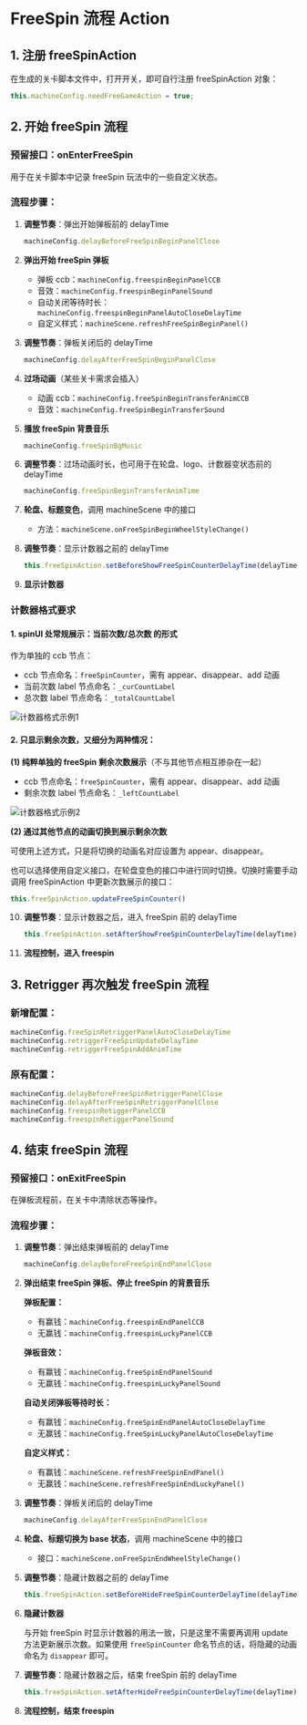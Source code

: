 # FreeSpin 流程 Action

## 1. 注册 freeSpinAction

在生成的关卡脚本文件中，打开开关，即可自行注册 freeSpinAction 对象：

```javascript
this.machineConfig.needFreeGameAction = true;
```

## 2. 开始 freeSpin 流程

### 预留接口：onEnterFreeSpin

用于在关卡脚本中记录 freeSpin 玩法中的一些自定义状态。

### 流程步骤：

1. **调整节奏**：弹出开始弹板前的 delayTime
   ```javascript
   machineConfig.delayBeforeFreeSpinBeginPanelClose
   ```

2. **弹出开始 freeSpin 弹板**
   - 弹板 ccb：`machineConfig.freespinBeginPanelCCB`
   - 音效：`machineConfig.freespinBeginPanelSound`
   - 自动关闭等待时长：`machineConfig.freespinBeginPanelAutoCloseDelayTime`
   - 自定义样式：`machineScene.refreshFreeSpinBeginPanel()`

3. **调整节奏**：弹板关闭后的 delayTime
   ```javascript
   machineConfig.delayAfterFreeSpinBeginPanelClose
   ```

4. **过场动画**（某些关卡需求会插入）
   - 动画 ccb：`machineConfig.freeSpinBeginTransferAnimCCB`
   - 音效：`machineConfig.freeSpinBeginTransferSound`

5. **播放 freeSpin 背景音乐**
   ```javascript
   machineConfig.freeSpinBgMusic
   ```

6. **调整节奏**：过场动画时长，也可用于在轮盘、logo、计数器变状态前的 delayTime
   ```javascript
   machineConfig.freeSpinBeginTransferAnimTime
   ```

7. **轮盘、标题变色**，调用 machineScene 中的接口
   - 方法：`machineScene.onFreeSpinBeginWheelStyleChange()`

8. **调整节奏**：显示计数器之前的 delayTime
   ```javascript
   this.freeSpinAction.setBeforeShowFreeSpinCounterDelayTime(delayTime)
   ```

9. **显示计数器**

### 计数器格式要求

#### 1. spinUI 处常规展示：当前次数/总次数 的形式

作为单独的 ccb 节点：
- ccb 节点命名：`freeSpinCounter`，需有 appear、disappear、add 动画
- 当前次数 label 节点命名：`_curCountLabel`
- 总次数 label 节点命名：`_totalCountLabel`

![计数器格式示例1](/assets/image1.png)

#### 2. 只显示剩余次数，又细分为两种情况：

**(1) 纯粹单独的 freeSpin 剩余次数展示**（不与其他节点相互掺杂在一起）
- ccb 节点命名：`freeSpinCounter`，需有 appear、disappear、add 动画
- 剩余次数 label 节点命名：`_leftCountLabel`

![计数器格式示例2](/assets/image2.png)

**(2) 通过其他节点的动画切换到展示剩余次数**

可使用上述方式，只是将切换的动画名对应设置为 appear、disappear。

也可以选择使用自定义接口，在轮盘变色的接口中进行同时切换。切换时需要手动调用 freeSpinAction 中更新次数展示的接口：
```javascript
this.freeSpinAction.updateFreeSpinCounter()
```

10. **调整节奏**：显示计数器之后，进入 freeSpin 前的 delayTime
    ```javascript
    this.freeSpinAction.setAfterShowFreeSpinCounterDelayTime(delayTime)
    ```

11. **流程控制，进入 freespin**

## 3. Retrigger 再次触发 freeSpin 流程

### 新增配置：
```javascript
machineConfig.freeSpinRetriggerPanelAutoCloseDelayTime
machineConfig.retriggerFreeSpinUpdateDelayTime
machineConfig.retriggerFreeSpinAddAnimTime
```

### 原有配置：
```javascript
machineConfig.delayBeforeFreeSpinRetriggerPanelClose
machineConfig.delayAfterFreeSpinRetriggerPanelClose
machineConfig.freespinRetiggerPanelCCB
machineConfig.freespinRetiggerPanelSound
```

## 4. 结束 freeSpin 流程

### 预留接口：onExitFreeSpin

在弹板流程前，在关卡中清除状态等操作。

### 流程步骤：

1. **调整节奏**：弹出结束弹板前的 delayTime
   ```javascript
   machineConfig.delayBeforeFreeSpinEndPanelClose
   ```

2. **弹出结束 freeSpin 弹板、停止 freeSpin 的背景音乐**

   **弹板配置：**
   - 有赢钱：`machineConfig.freespinEndPanelCCB`
   - 无赢钱：`machineConfig.freespinLuckyPanelCCB`

   **弹板音效：**
   - 有赢钱：`machineConfig.freeSpinEndPanelSound`
   - 无赢钱：`machineConfig.freespinLuckyPanelSound`

   **自动关闭弹板等待时长：**
   - 有赢钱：`machineConfig.freeSpinEndPanelAutoCloseDelayTime`
   - 无赢钱：`machineConfig.freeSpinLuckyPanelAutoCloseDelayTime`

   **自定义样式：**
   - 有赢钱：`machineScene.refreshFreeSpinEndPanel()`
   - 无赢钱：`machineScene.refreshFreeSpinEndLuckyPanel()`

3. **调整节奏**：弹板关闭后的 delayTime
   ```javascript
   machineConfig.delayAfterFreeSpinEndPanelClose
   ```

4. **轮盘、标题切换为 base 状态**，调用 machineScene 中的接口
   - 接口：`machineScene.onFreeSpinEndWheelStyleChange()`

5. **调整节奏**：隐藏计数器之前的 delayTime
   ```javascript
   this.freeSpinAction.setBeforeHideFreeSpinCounterDelayTime(delayTime)
   ```

6. **隐藏计数器**

   与开始 freeSpin 时显示计数器的用法一致，只是这里不需要再调用 update 方法更新展示次数。如果使用 `freeSpinCounter` 命名节点的话，将隐藏的动画命名为 `disappear` 即可。

7. **调整节奏**：隐藏计数器之后，结束 freeSpin 前的 delayTime
   ```javascript
   this.freeSpinAction.setAfterHideFreeSpinCounterDelayTime(delayTime)
   ```

8. **流程控制，结束 freespin**